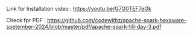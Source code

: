 
Link for Installation video : https://youtu.be/G7G0TEF7eGk

Check fpr PDF : https://github.com/codewithz/apache-spark-hexaware-spetember-2024/blob/master/pdf/apache-spark-till-day-3.pdf
